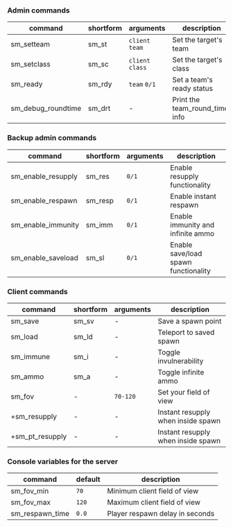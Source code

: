 ### Admin commands

| command            | shortform | arguments        | description                    |
|--------------------|-----------|------------------|--------------------------------|
| sm_setteam         | sm_st     | `client` `team`  |Set the target's team           |
| sm_setclass        | sm_sc     | `client` `class` |Set the target's class          |
| sm_ready           | sm_rdy    | `team` `0/1`     |Set a team's ready status       |
| sm_debug_roundtime | sm_drt    | -                |Print the team_round_timer info |

### Backup admin commands

| command            | shortform | arguments | description                         |
|--------------------|-----------|-----------|-------------------------------------|
| sm_enable_resupply | sm_res    | `0/1`     |Enable resupply functionality        |
| sm_enable_respawn  | sm_resp   | `0/1`     |Enable instant respawn               |
| sm_enable_immunity | sm_imm    | `0/1`     |Enable immunity and infinite ammo    |
| sm_enable_saveload | sm_sl     | `0/1`     |Enable save/load spawn functionality |

### Client commands

| command         | shortform | arguments | description                        |
|-----------------|-----------|-----------|------------------------------------|
| sm_save         | sm_sv     | -         | Save a spawn point                 |
| sm_load         | sm_ld     | -         | Teleport to saved spawn            |
| sm_immune       | sm_i      | -         | Toggle invulnerability             |
| sm_ammo         | sm_a      | -         | Toggle infinite ammo               |
| sm_fov          | -         | `70-120`  | Set your field of view             |
| +sm_resupply    | -         | -         | Instant resupply when inside spawn |
| +sm_pt_resupply | -         | -         | Instant resupply when inside spawn |

### Console variables for the server

| command         | default | description                     |
|-----------------|---------|---------------------------------|
| sm_fov_min      | `70`    | Minimum client field of view    |
| sm_fov_max      | `120`   | Maximum client field of view    |
| sm_respawn_time | `0.0`   | Player respawn delay in seconds |